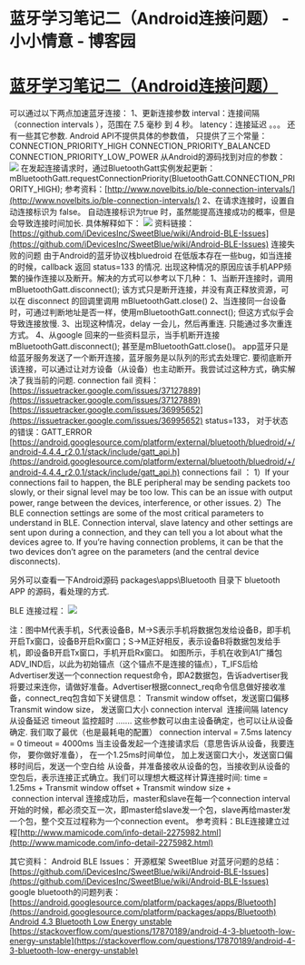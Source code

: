 
# 蓝牙学习笔记二（Android连接问题） - 小小情意 - 博客园






# [蓝牙学习笔记二（Android连接问题）](https://www.cnblogs.com/xiaoxiaoqingyi/p/9293206.html)
可以通过以下两点加速蓝牙连接：
1、更新连接参数
interval：连接间隔（connection intervals ），范围在 7.5 毫秒 到 4 秒。
latency：连接延迟
。。。 还有一些其它参数.
Android API不提供具体的参数值， 只提供了三个常量：
CONNECTION_PRIORITY_HIGH
CONNECTION_PRIORITY_BALANCED
CONNECTION_PRIORITY_LOW_POWER
从Android的源码找到对应的参数：
![](https://img-blog.csdn.net/20180711101849664?watermark/2/text/aHR0cHM6Ly9ibG9nLmNzZG4ubmV0L3UwMTAyMDM3MTY=/font/5a6L5L2T/fontsize/400/fill/I0JBQkFCMA==/dissolve/70)
在发起连接请求时，通过BluetoothGatt实例发起更新：
mBluetoothGatt.requestConnectionPriority(BluetoothGatt.CONNECTION_PRIORITY_HIGH);
参考资料：[http://www.novelbits.io/ble-connection-intervals/](http://www.novelbits.io/ble-connection-intervals/)
2、在请求连接时，设置自动连接标识为 false。
自动连接标识为true 时，虽然能提高连接成功的概率，但是会导致连接时间加长.
具体解释如下：
![](https://img-blog.csdn.net/20180711101900892?watermark/2/text/aHR0cHM6Ly9ibG9nLmNzZG4ubmV0L3UwMTAyMDM3MTY=/font/5a6L5L2T/fontsize/400/fill/I0JBQkFCMA==/dissolve/70)
资料链接：[https://github.com/iDevicesInc/SweetBlue/wiki/Android-BLE-Issues](https://github.com/iDevicesInc/SweetBlue/wiki/Android-BLE-Issues)
连接失败的问题
由于Android的蓝牙协议栈bluedroid 在低版本存在一些bug，如当连接的时候，callback 返回 status=133 的情况. 出现这种情况的原因应该手机APP频繁的操作连接以及断开。解决的方式可以参考以下几种：
1、当断开连接时，调用mBluetoothGatt.disconnect(); 该方式只是断开连接，并没有真正释放资源，可以在 disconnect 的回调里调用 mBluetoothGatt.close()
2、当连接同一台设备时，可通过判断地址是否一样，使用mBluetoothGatt.connect(); 但这方式似乎会导致连接放慢.
3、出现这种情况，delay 一会儿，然后再重连. 只能通过多次重连方式。
4、从google 回来的一些资料显示，当手机断开连接 mBluetoothGatt.disconnect(); 甚至是mBluetoothGatt.close()。 app蓝牙只是给蓝牙服务发送了一个断开连接，蓝牙服务是以队列的形式去处理它. 要彻底断开该连接，可以通过让对方设备（从设备）也主动断开。我尝试过这种方式，确实解决了我当前的问题.
connection fail 资料：
[https://issuetracker.google.com/issues/37127889](https://issuetracker.google.com/issues/37127889)
[https://issuetracker.google.com/issues/36995652](https://issuetracker.google.com/issues/36995652)
status=133， 对于状态的错误：GATT_ERROR
[https://android.googlesource.com/platform/external/bluetooth/bluedroid/+/android-4.4.4_r2.0.1/stack/include/gatt_api.h](https://android.googlesource.com/platform/external/bluetooth/bluedroid/+/android-4.4.4_r2.0.1/stack/include/gatt_api.h)
connections fail ：
1）If your connections fail to happen, the BLE peripheral may be sending packets too slowly, or their signal level may be too low. This can be an issue with output power, range between the devices, interference, or other issues.
2）The BLE connection settings are some of the most critical parameters to understand in BLE. Connection interval, slave latency and other settings are sent upon during a connection, and they can tell you a lot about what the devices agree to. If you’re having connection problems, it can be that the two devices don’t agree on the parameters (and the central device disconnects).

另外可以查看一下Android源码 packages\apps\Bluetooth 目录下 bluetooth APP 的源码，看处理的方式.

BLE 连接过程：
![](https://img-blog.csdn.net/20180711101916309?watermark/2/text/aHR0cHM6Ly9ibG9nLmNzZG4ubmV0L3UwMTAyMDM3MTY=/font/5a6L5L2T/fontsize/400/fill/I0JBQkFCMA==/dissolve/70)

注：图中M代表手机，S代表设备B，M->S表示手机将数据包发给设备B，即手机开启Tx窗口，设备B开启Rx窗口；S->M正好相反，表示设备B将数据包发给手机，即设备B开启Tx窗口，手机开启Rx窗口。
如图所示，手机在收到A1广播包ADV_IND后，以此为初始锚点（这个锚点不是连接的锚点），T_IFS后给Advertiser发送一个connection request命令，即A2数据包，告诉advertiser我将要过来连你，请做好准备。Advertiser根据connect_req命令信息做好接收准备，connect_req包含如下关键信息：
Transmit window offset，发送窗口偏移
Transmit window size， 发送窗口大小
connection interval  连接间隔
latency 从设备延迟
timeout 监控超时
.......
这些参数可以由主设备确定，也可以让从设备确定. 我们取了最优（也是最耗电的配置）
connection interval = 7.5ms
latency = 0
timeout = 4000ms
当主设备发起一个连接请求后（意思告诉从设备，我要连你， 要你做好准备）， 在一个1.25ms时间单位， 加上发送窗口大小，发送窗口偏移时间后，发送一个空白给 从设备，并准备接收从设备的包，当接收到从设备的空包后，表示连接正式确立。我们可以理想大概这样计算连接时间:
time = 1.25ms + Transmit window offset + Transmit window size +  connection interval
连接成功后，master和slave在每一个connection interval开始的时候，都必须交互一次，即master给slave发一个包，slave再给master发一个包，整个交互过程称为一个connection event。
参考资料：BLE连接建立过程[http://www.mamicode.com/info-detail-2275982.html](http://www.mamicode.com/info-detail-2275982.html)

其它资料：
Android BLE Issues：
开源框架 SweetBlue 对蓝牙问题的总结：
[https://github.com/iDevicesInc/SweetBlue/wiki/Android-BLE-Issues](https://github.com/iDevicesInc/SweetBlue/wiki/Android-BLE-Issues)
google bluetooth的问题列表：
[https://android.googlesource.com/platform/packages/apps/Bluetooth](https://android.googlesource.com/platform/packages/apps/Bluetooth)
[Android 4.3 Bluetooth Low Energy unstable](https://stackoverflow.com/questions/17870189/android-4-3-bluetooth-low-energy-unstable)
[https://stackoverflow.com/questions/17870189/android-4-3-bluetooth-low-energy-unstable](https://stackoverflow.com/questions/17870189/android-4-3-bluetooth-low-energy-unstable)





